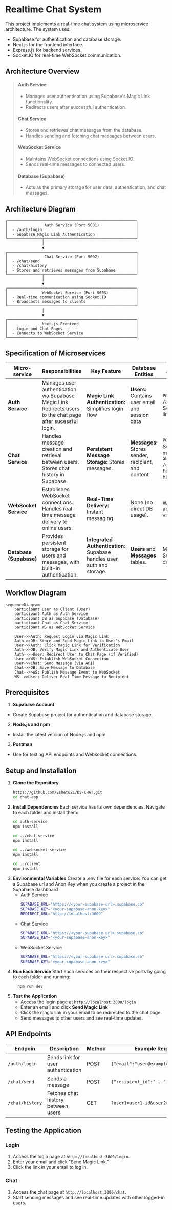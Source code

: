 # Realtime Chat System
This project implements a real-time chat system using microservice architecture.
The system uses:
- Supabase for authentication and database storage.
- Next.js for the frontend interface.
- Express.js for backend services.
- Socket.IO for real-time WebSocket communication.

## Architecture Overview
> #### Auth Service
> - Manages user authentication using Supabase's Magic Link functionality.
> - Redirects users after successful authentication.
> 
> #### Chat Service
> - Stores and retrieves chat messages from the database.
> - Handles sending and fetching chat messages between users.
> 
> #### WebSocket Service
> - Maintains WebSocket connections using Socket.IO.
> - Sends real-time messages to connected users.
> 
> #### Database (Supabase)
> - Acts as the primary storage for user data, authentication, and chat messages.
>

## Architecture Diagram
```
┌────────────────────────────────────────────────────────┐
│                Auth Service (Port 5001)                │
│  - /auth/login                                         │
│  - Supabase Magic Link Authentication                  │
└───────────────┬────────────────────────────────────────┘
                │
                ▼
┌────────────────────────────────────────────────────────┐
│                Chat Service (Port 5002)                │
│  - /chat/send                                          │
│  - /chat/history                                       │
│  - Stores and retrieves messages from Supabase         │
└───────────────┬────────────────────────────────────────┘
                │
                ▼
┌────────────────────────────────────────────────────────┐
│               WebSocket Service (Port 5003)            │
│  - Real-time communication using Socket.IO             │
│  - Broadcasts messages to clients                      │
└────────────────────────────────────────────────────────┘
                │
                ▼
┌────────────────────────────────────────────────────────┐
│               Next.js Frontend                         │
│  - Login and Chat Pages                                │
│  - Connects to WebSocket Service                       │
└────────────────────────────────────────────────────────┘
```
## Specification of Microservices

| Micro-service    | Responsibilities                                                                                                            | Key Feature                                        | Database Entities                                           | API Endpoints                                                                                   |
|------------------|-----------------------------------------------------------------------------------------------------------------------------|-----------------------------------------------------|------------------------------------------------------------|-------------------------------------------------------------------------------------------------|
| **Auth Service** |Manages user authentication via Supabase Magic Link. Redirects users to the chat page after sucessful login. | **Magic Link Authentication:** Simplifies login flow | **Users:** Contains user email and session data | `POST /auth/login`: Sends a magic link to the user<br>|
| **Chat Service** | Handles message creation and retrieval between users. Stores chat history in Supabase.| **Persistent Message Storage:** Stores messages. | **Messages:** Stores sender, recipient, and content | `POST /chat/send`: Sends a new message <br>`GET /chat/history`: Fetches chat history |
| **WebSocket Service** |Establishes WebSocket connections. Handles real-time message delivery to online users. | **Real-Time Delivery:** Instant messaging.|None (no direct DB usage).| WebSocket endpoint: `ws://<host>:5003` |
| **Database (Supabase)** |Provides persistent storage for users and messages, with built-in authentication. | **Integrated Authentication**: Supabase handles user auth and storage. | **Users** and **Messages** tables.| Managed via Supabase dashboard. |

## Workflow Diagram
```mermaid
sequenceDiagram
    participant User as Client (User)
    participant Auth as Auth Service
    participant DB as Supabase (Database)
    participant Chat as Chat Service
    participant WS as WebSocket Service

    User->>Auth: Request Login via Magic Link
    Auth->>DB: Store and Send Magic Link to User's Email
    User->>Auth: Click Magic Link for Verification
    Auth->>DB: Verify Magic Link and Authenticate User
    Auth-->>User: Redirect User to Chat Page (if Verified)
    User->>WS: Establish WebSocket Connection
    User->>Chat: Send Message (via API)
    Chat->>DB: Save Message to Database
    Chat-->>WS: Publish Message Event to WebSocket
    WS-->>User: Deliver Real-Time Message to Recipient

```
## Prerequisites
1. **Supabase Account**
  - Create Supabase project for authentication and database storage.
2. **Node.js and npm**
  - Install the latest version of Node.js and npm.
3. **Postman**
  - Use for testing API endpoints and Websocket connections.

## Setup and Installation
1. **Clone the Repository**
   ```bash
   https://github.com/Eshetu21/DS-CHAT.git
   cd chat-app
   ```
2. **Install Dependencies**
   Each service has its own dependencies. Navigate to each folder and install them:
   ```bash
   cd auth-service
   npm install
   ```
   ```bash
   cd ../chat-service
   npm install
   ```
   ```bash
   cd ../websocket-service
   npm install
   ```
   ```bash
   cd ../client
   npm install
   ```
3. **Environmental Variables**
   Create a .env file for each service:
   You can get a Supabase url and Anon Key when you create a project in the Supabase              dashboard
   - Auth Service
     ```bash
     SUPABASE_URL="https://<your-supabase-url>.supabase.co"
     SUPABASE_KEY="<your-supabase-anon-key>"
     REDIRECT_URL="http://localhost:3000"
     ```
   - Chat Service
     ```bash
     SUPABASE_URL="https://<your-supabase-url>.supabase.co"
     SUPABASE_KEY="<your-supabase-anon-key>"
     ```
   - WebSocket Service
     ```bash
     SUPABASE_URL="https://<your-supabase-url>.supabase.co"
     SUPABASE_KEY="<your-supabase-anon-key>"
     ```
4. **Run Each Service**
   Start each services on their respective ports by going to each folder and running:
   ```bash
     npm run dev
   ```
5. **Test the Application**
   - Access the login page at `http://localhost:3000/login`
   - Enter an email and click **Send Magic Link**
   - Click the magic link in your email to be redirected to the chat page.
   - Send messages to other users and see real-time updates.

## API Endpoints
|**Endpoin**| **Description**|**Method**|**Example Request Body**|
|-----------|----------------|----------|------------------------|
`/auth/login`|Sends link for user authentication|POST|`{"email":"user@example.com"}`|
`/chat/send`|Sends a message|POST|`{"recipient_id":"...","content":"Hello"}`|
`/chat/history`|Fetches chat history between users|GET|`?user1=user1-id&user2=user2-id`|

## Testing the Application
### Login
1. Access the login page at `http://localhost:3000/login`.
2. Enter your email and click "Send Magic Link."
3. Click the link in your email to log in.
### Chat
1. Access the chat page at `http://localhost:3000/chat`.
2. Start sending messages and see real-time updates with other logged-in users.

     

